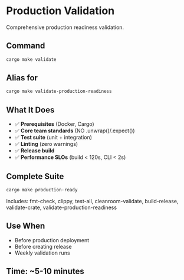 # Production Validation

Comprehensive production readiness validation.

## Command
```bash
cargo make validate
```

## Alias for
```bash
cargo make validate-production-readiness
```

## What It Does
- ✅ **Prerequisites** (Docker, Cargo)
- ✅ **Core team standards** (NO .unwrap()/.expect())
- ✅ **Test suite** (unit + integration)
- ✅ **Linting** (zero warnings)
- ✅ **Release build**
- ✅ **Performance SLOs** (build < 120s, CLI < 2s)

## Complete Suite
```bash
cargo make production-ready
```
Includes: fmt-check, clippy, test-all, cleanroom-validate, build-release, validate-crate, validate-production-readiness

## Use When
- Before production deployment
- Before creating release
- Weekly validation runs

## Time: ~5-10 minutes
